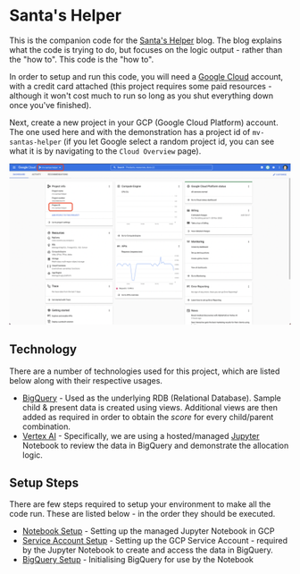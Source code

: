 # Santa's Helper

This is the companion code for the [Santa's Helper](https://docs.google.com/document/d/16in8wS8Vl2UvQOYwDxwge8FPpDANxWRkxi4IcCMBa8o/edit#) 
blog. The blog explains what the code is trying to do, but focuses on the logic output - rather than the "how to". 
This code is the "how to".

In order to setup and run this code, you will need a [Google Cloud](https://cloud.google.com/) account, with a 
credit card attached (this project requires some paid resources - although it won't cost much to run so long 
as you shut everything down once you've finished).

Next, create a new project in your GCP (Google Cloud Platform) account. The one used here and with the demonstration 
has a project id of `mv-santas-helper` (if you let Google select a random project id, you can see what it is 
by navigating to the `Cloud Overview` page).

![Cloud Overview - Project Id](etc/docs/images/00-cloud-overview.png)

## Technology

There are a number of technologies used for this project, which are listed below along 
with their respective usages.

- [BigQuery](https://cloud.google.com/bigquery) - Used as the underlying RDB (Relational Database). Sample child & 
  present data is created using views. Additional views are then added as required in order to 
  obtain the *score* for every child/parent combination.
- [Vertex AI](https://cloud.google.com/vertex-ai/) - Specifically, we are using a hosted/managed 
  [Jupyter](https://jupyter.org/) Notebook to review the data in BigQuery and demonstrate the allocation logic.

## Setup Steps

There are few steps required to setup your environment to make all the code run. These are listed below - in the 
order they should be executed.

- [Notebook Setup](etc/docs/notebook-setup.md) - Setting up the managed Jupyter Notebook in GCP
- [Service Account Setup](etc/docs/service-acc-setup.md) - Setting up the GCP Service Account - required by the 
  Jupyter Notebook to create and access the data in BigQuery.
- [BigQuery Setup](etc/docs/bigquery-setup.md) - Initialising BigQuery for use by the Notebook

